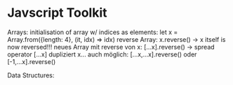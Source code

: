 # Javscript Toolkit

Arrays:
initialisation of array w/ indices as elements: 
let x = Array.from({length: 4}, (it, idx) => idx)
reverse Array:
x.reverse() -> x itself is now reversed!!! 
neues Array mit reverse von x:
[...x].reverse() -> spread operator [...x] dupliziert x... 
auch möglich: 
[...x,...x].reverse() oder [-1,...x].reverse()

Data Structures:



